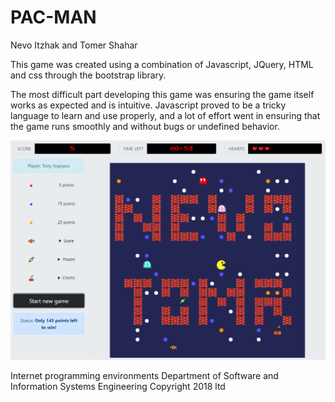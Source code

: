 # PAC-MAN

Nevo Itzhak and Tomer Shahar

This game was created using a combination of Javascript, JQuery, HTML and css through the bootstrap library.

The most difficult part developing this game was ensuring the game itself works as expected and is intuitive. Javascript proved to be a tricky language to learn and use properly, and a lot of effort went in ensuring that the game runs smoothly and without bugs or undefined behavior.

![the-game](https://github.com/nevoit/PAC-MAN/blob/master/images/intro.png?raw=true)

Internet programming environments 
Department of Software and Information Systems Engineering
Copyright 2018 ltd


